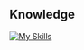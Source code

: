 ## Knowledge
[![My Skills](https://skillicons.dev/icons?i=js,html,css,react,raspberrypi,netlify,github,discord)](https://skillicons.dev)
